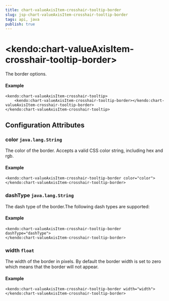 ```yaml
---
title: chart-valueAxisItem-crosshair-tooltip-border
slug: jsp-chart-valueAxisItem-crosshair-tooltip-border
tags: api, java
publish: true
---
```


# \<kendo:chart-valueAxisItem-crosshair-tooltip-border\>

The border options.

#### Example
    <kendo:chart-valueAxisItem-crosshair-tooltip>
        <kendo:chart-valueAxisItem-crosshair-tooltip-border></kendo:chart-valueAxisItem-crosshair-tooltip-border>
    </kendo:chart-valueAxisItem-crosshair-tooltip>

## Configuration Attributes

### color `java.lang.String`

The color of the border. Accepts a valid CSS color string, including hex and rgb.

#### Example
    <kendo:chart-valueAxisItem-crosshair-tooltip-border color="color">
    </kendo:chart-valueAxisItem-crosshair-tooltip-border>

### dashType `java.lang.String`

The dash type of the border.The following dash types are supported:

#### Example
    <kendo:chart-valueAxisItem-crosshair-tooltip-border dashType="dashType">
    </kendo:chart-valueAxisItem-crosshair-tooltip-border>

### width `float`

The width of the border in pixels. By default the border width is set to zero which means that the border will not appear.

#### Example
    <kendo:chart-valueAxisItem-crosshair-tooltip-border width="width">
    </kendo:chart-valueAxisItem-crosshair-tooltip-border>

 
